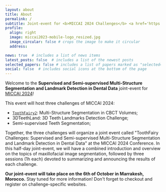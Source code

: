 ```yaml
---
layout: about
title: About
permalink: /
subtitle: Joint-event for <b>MICCAI 2024 Challenges</b> <a href='https://toothfairy2.grand-challenge.org/'>ToothFairy2 - Multi-Structure Segmentation in CBCT Volumes</a> & <a href=''>3DTeethLand - 3D Teeth Landmarks Detection Challenge</a> & <a href=''>Semi-supervised Teeth Segmentation</a>
profile:
  align: right
  image: miccai2023-mobile-logo_resized.jpg
  image_circular: false # crops the image to make it circular
  address:

news: true  # includes a list of news items
latest_posts: false  # includes a list of the newest posts
selected_papers: false # includes a list of papers marked as "selected={true}"
social: false  # includes social icons at the bottom of the page
---
```


Welcome to the **Supervised and Semi-supervised Multi-Structure Segmentation and Landmark Detection in Dental Data** joint-event for [MICCAI 2024](https://conferences.miccai.org/2024/en/)!

This event will host three challenges of MICCAI 2024:
>
- [`ToothFairy2`](https://toothfairy2.grand-challenge.org/): Multi-Structure Segmentation in CBCT Volumes;
- 3DTeethLand: 3D Teeth Landmarks Detection Challenge; 
- Semi-supervised Teeth Segmentation;

Together, the three challenges will organize a joint event called "ToothFairy Challenges: Supervised and Semi-supervised Multi-Structure Segmentation and Landmark Detection in Dental Data" at the MICCAI 2024 Conference. In this half-day joint-event, we will have a combined introduction and overview on the topics of maxillofacial image segmentation, followed by three sessions (1h each) devoted to summarizing and announcing the results of each challenge.

**Our joint-event will take place on the 6th of October in Marrakesh, Morocco.** Stay tuned for more information! Don't forget to checkout and register on challenge-specific websites.


